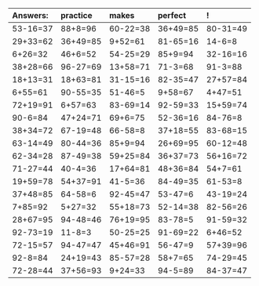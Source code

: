 | Answers: | practice | makes | perfect | ! |
| :--- | :--- | :--- | :--- | :--- |
| 53-16=37 | 88+8=96 | 60-22=38 | 36+49=85 | 80-31=49 | 
| 29+33=62 | 36+49=85 | 9+52=61 | 81-65=16 | 14-6=8 | 
| 6+26=32 | 46+6=52 | 54-25=29 | 85+9=94 | 32-16=16 | 
| 38+28=66 | 96-27=69 | 13+58=71 | 71-3=68 | 91-3=88 | 
| 18+13=31 | 18+63=81 | 31-15=16 | 82-35=47 | 27+57=84 | 
| 6+55=61 | 90-55=35 | 51-46=5 | 9+58=67 | 4+47=51 | 
| 72+19=91 | 6+57=63 | 83-69=14 | 92-59=33 | 15+59=74 | 
| 90-6=84 | 47+24=71 | 69+6=75 | 52-36=16 | 84-76=8 | 
| 38+34=72 | 67-19=48 | 66-58=8 | 37+18=55 | 83-68=15 | 
| 63-14=49 | 80-44=36 | 85+9=94 | 26+69=95 | 60-12=48 | 
| 62-34=28 | 87-49=38 | 59+25=84 | 36+37=73 | 56+16=72 | 
| 71-27=44 | 40-4=36 | 17+64=81 | 48+36=84 | 54+7=61 | 
| 19+59=78 | 54+37=91 | 41-5=36 | 84-49=35 | 61-53=8 | 
| 37+48=85 | 64-58=6 | 92-45=47 | 53-47=6 | 43-19=24 | 
| 7+85=92 | 5+27=32 | 55+18=73 | 52-14=38 | 82-56=26 | 
| 28+67=95 | 94-48=46 | 76+19=95 | 83-78=5 | 91-59=32 | 
| 92-73=19 | 11-8=3 | 50-25=25 | 91-69=22 | 6+46=52 | 
| 72-15=57 | 94-47=47 | 45+46=91 | 56-47=9 | 57+39=96 | 
| 92-8=84 | 24+19=43 | 85-57=28 | 58+7=65 | 74-29=45 | 
| 72-28=44 | 37+56=93 | 9+24=33 | 94-5=89 | 84-37=47 | 
